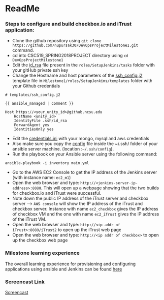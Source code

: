 # ReadMe

### Steps to configure and build checkbox.io and iTrust application:  

- Clone the github repository using `git clone https://github.com/nupursak30/DevOpsProjectMilestone1.git` command. 
- cd into CSC519_SPRING2018PROJECT directory using `cd DevOpsProjectMilestone1`   
- Edit the [id_rsa](./roles/SetupJenkins/tasks/id_rsa) file present in the `roles/SetupJenkins/tasks` folder with your gitHub private ssh key
- Change the Hostname and host parameters of the [ssh_config.j2](./roles/SetupJenkins/templates/ssh_config.j2) template file in `Milestone1/roles/SetupJenkins/templates` folder with your Github credentials
```
# templates/ssh_config.j2

{{ ansible_managed | comment }}

Host https://<your_unity_id>@github.ncsu.edu
    HostName <unity_id>
    IdentityFile .ssh/id_rsa
    ForwardAgent yes
    IdentitiesOnly yes
```
- Edit the [credentials.ini](credentials.ini) with your mongo, mysql and aws credentials
- Also make sure you copy the [config](config) file inside the ~/.ssh/ folder of your ansible server machine. (location :`~/.ssh/config`). 
- Run the playbook on your Ansible server using the following command:
```
ansible-playbook -i inventory main.yml
```
- Go to the AWS EC2 Console to get the IP address of the Jenkins server (with instance name: `ec2_m1`)
- Open the web browser and type: `http://<jenkins-server-ip-address>:8080`. This will open up a webpage showing that the two builds for checkbox.io and iTrust were successful.
- Note down the public IP address of the iTrust server and checkbox server --> `AWS console` will show the IP address of the iTrust and checkbox server. Instance with name `ec2_checkbox` gives the IP address of checkbox VM and the one with name `ec2_iTrust` gives the IP address of the iTrust VM.
- Open the web browser and type: `http://<ip addr of iTrust>:8080/iTrust2` to open up the iTrust web page
- Open the web browser and type: `http://<ip addr of checkbox>` to open up the checkbox web page

### Milestone learning experience 
The overall learning experience for provisioning and configuring applications using ansible and Jenkins can be found [here](./issues.md) 

### Screencast Link 
[Screencast](https://youtu.be/ZCB7ady9PdM)


